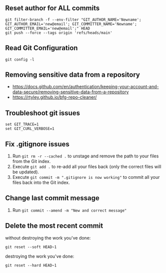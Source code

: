## Reset author for ALL commits
```
git filter-branch -f --env-filter "GIT_AUTHOR_NAME='Newname'; GIT_AUTHOR_EMAIL='new@email'; GIT_COMMITTER_NAME='Newname'; GIT_COMMITTER_EMAIL='new@email';" HEAD
git push --force --tags origin 'refs/heads/main'
```

## Read Git Configuration
```
git config -l
```

## Removing sensitive data from a repository
- https://docs.github.com/en/authentication/keeping-your-account-and-data-secure/removing-sensitive-data-from-a-repository
- https://rtyley.github.io/bfg-repo-cleaner/

## Troubleshoot git issues

```
set GIT_TRACE=1
set GIT_CURL_VERBOSE=1
```

## Fix .gitignore issues

1. Run ```git rm -r --cached .``` to unstage and remove the path to your files from the Git index.
2. Execute ```git add .``` to re-add all your files back (only the correct files will be updated).
3. Execute ```git commit -m ".gitignore is now working"``` to commit all your files back into the Git index.

## Change last commit message

1. Run ```git commit --amend -m "New and correct message"```

## Delete the most recent commit

without destroying the work you've done:

```git reset --soft HEAD~1```

destroying the work you've done:

```git reset --hard HEAD~1```

